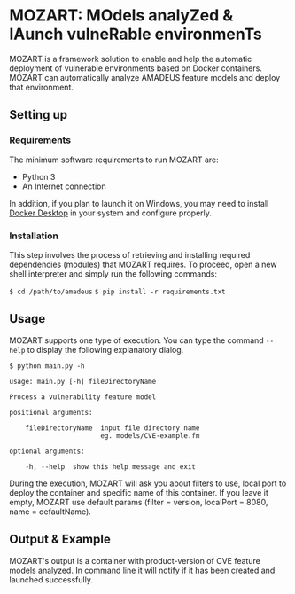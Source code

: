 # MOZART: MOdels analyZed & lAunch vulneRable environmenTs

MOZART is a framework solution to enable and help the automatic deployment of vulnerable environments based on Docker containers. MOZART can automatically analyze AMADEUS feature models and deploy that environment.

## Setting up

### Requirements
The minimum software requirements to run MOZART are:

* Python  3
* An Internet connection

In addition, if you plan to launch it on Windows, you may need to install [Docker Desktop](https://docs.docker.com/docker-for-windows/install/) in your system and configure properly.

### Installation

This step involves the process of retrieving and installing required dependencies (modules) that MOZART requires. To proceed, open a new shell interpreter and simply run the following commands:

```$ cd /path/to/amadeus```
```$ pip install -r requirements.txt```

## Usage

MOZART supports one type of execution. You can type the command ```--help``` to display the following explanatory dialog.

```
$ python main.py -h

usage: main.py [-h] fileDirectoryName

Process a vulnerability feature model

positional arguments:

    fileDirectoryName  input file directory name
                       eg. models/CVE-example.fm

optional arguments:

    -h, --help  show this help message and exit
```

During the execution, MOZART will ask you about filters to use, local port to deploy the container and specific name of this container. If you leave it empty, MOZART use default params (filter = version, localPort = 8080, name = defaultName).

## Output & Example

MOZART's output is a container with product-version of CVE feature models analyzed. In command line it will notify if it has been created and launched successfully.
